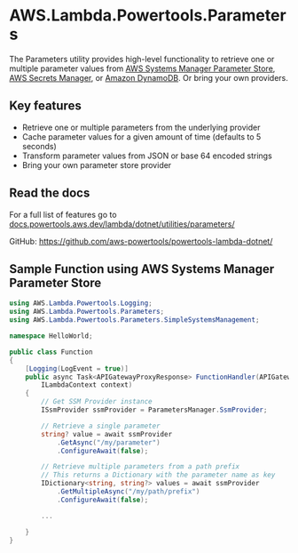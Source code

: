# AWS.Lambda.Powertools.Parameters

The Parameters utility provides high-level functionality to retrieve one or multiple parameter values from [AWS Systems Manager Parameter Store](https://docs.aws.amazon.com/systems-manager/latest/userguide/systems-manager-parameter-store.html), [AWS Secrets Manager](https://aws.amazon.com/secrets-manager/), or [Amazon DynamoDB](https://aws.amazon.com/dynamodb/). Or bring your own providers.

## Key features

* Retrieve one or multiple parameters from the underlying provider
* Cache parameter values for a given amount of time (defaults to 5 seconds)
* Transform parameter values from JSON or base 64 encoded strings
* Bring your own parameter store provider

## Read the docs

For a full list of features go to [docs.powertools.aws.dev/lambda/dotnet/utilities/parameters/](https://docs.powertools.aws.dev/lambda/dotnet/utilities/parameters/)

GitHub: <https://github.com/aws-powertools/powertools-lambda-dotnet/>

## Sample Function using AWS Systems Manager Parameter Store

```csharp
using AWS.Lambda.Powertools.Logging;
using AWS.Lambda.Powertools.Parameters;
using AWS.Lambda.Powertools.Parameters.SimpleSystemsManagement;

namespace HelloWorld;

public class Function
{
    [Logging(LogEvent = true)]
    public async Task<APIGatewayProxyResponse> FunctionHandler(APIGatewayProxyRequest apigwProxyEvent,
        ILambdaContext context)
    {    
        // Get SSM Provider instance
        ISsmProvider ssmProvider = ParametersManager.SsmProvider;

        // Retrieve a single parameter
        string? value = await ssmProvider
            .GetAsync("/my/parameter")
            .ConfigureAwait(false);

        // Retrieve multiple parameters from a path prefix
        // This returns a Dictionary with the parameter name as key
        IDictionary<string, string?> values = await ssmProvider
            .GetMultipleAsync("/my/path/prefix")
            .ConfigureAwait(false);

        ...

    }
}
```
